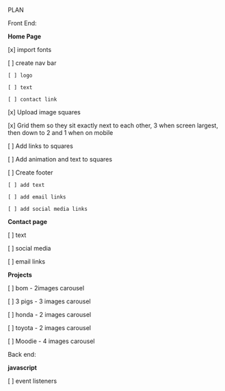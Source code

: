 PLAN

Front End:

**Home Page**

[x] import fonts

[ ] create nav bar

    [ ] logo

    [ ] text

    [ ] contact link


[x] Upload image squares

[x] Grid them so they sit exactly next to each other, 3 when screen largest, then down to 2 and 1 when on mobile

[ ] Add links to squares

[ ] Add animation and text to squares


[ ] Create footer

    [ ] add text

    [ ] add email links

    [ ] add social media links


**Contact page**


[ ] text

[ ] social media

[ ] email links



**Projects**

[ ] bom - 2images carousel

[ ] 3 pigs - 3 images carousel

[ ] honda - 2 images carousel

[ ] toyota - 2 images carousel

[ ] Moodie - 4 images carousel



Back end:

**javascript**

[ ] event listeners
